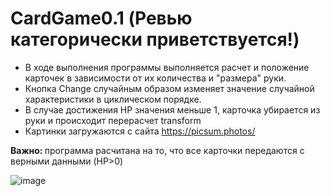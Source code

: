 # CardGame0.1 (Ревью категорически приветствуется!)
 
  - В ходе выполнения программы выполняется расчет и положение карточек в зависимости от их количества и "размера" руки.
  - Кнопка Change случайным образом изменяет значение случайной характеристики в циклическом порядке. 
  - В случае достижения HP значения меньше 1, карточка убирается из руки и происходит перерасчет transform
  - Картинки загружаются с сайта https://picsum.photos/
  
 <b> Важно: </b> программа расчитана на то, что все карточки передаются с верными данными (HP>0)
 
![image](https://user-images.githubusercontent.com/84905463/157639585-9e008a42-13b3-4016-8100-49327215332e.png)
